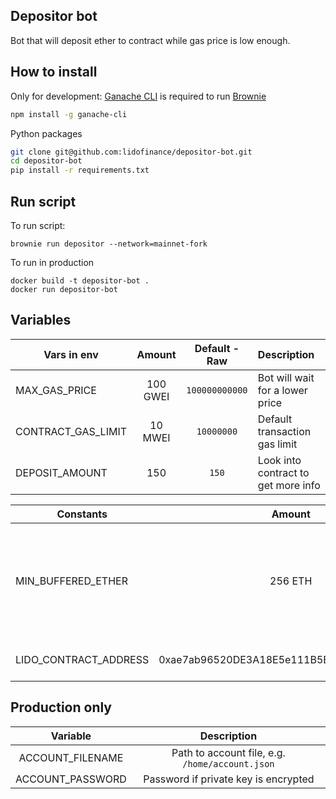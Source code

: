 ## Depositor bot
Bot that will deposit ether to contract while gas price is low enough.

## How to install

Only for development: [Ganache CLI](https://github.com/trufflesuite/ganache-cli) is required to run [Brownie](https://github.com/eth-brownie/brownie)

```bash 
npm install -g ganache-cli
```

Python packages
```bash
git clone git@github.com:lidofinance/depositor-bot.git
cd depositor-bot
pip install -r requirements.txt
```

## Run script

To run script:
```
brownie run depositor --network=mainnet-fork
```

To run in  production
```
docker build -t depositor-bot .
docker run depositor-bot
```

## Variables 

| Vars in env                   | Amount     | Default - Raw            | Description |
| -------------                 | :--------: | :---------:    | :----- |
| MAX_GAS_PRICE                 | 100 GWEI   | `100000000000` | Bot will wait for a lower price |
| CONTRACT_GAS_LIMIT            | 10 MWEI    | `10000000`     | Default transaction gas limit |
| DEPOSIT_AMOUNT                | 150        | `150`          | Look into contract to get more info |


| Constants                     | Amount     | Description |
| -------------                 | :--------: | :----- |
| MIN_BUFFERED_ETHER            | 256 ETH    | This contract should contain at least 256 ETH buffered to be able to deposit |
| LIDO_CONTRACT_ADDRESS         | 0xae7ab96520DE3A18E5e111B5EaAb095312D7fE84 | Lido contract address |

  
## Production only
| Variable | Description |
| :---: | :---:|
| ACCOUNT_FILENAME | Path to account file, e.g. `/home/account.json` |
| ACCOUNT_PASSWORD | Password if private key is encrypted |